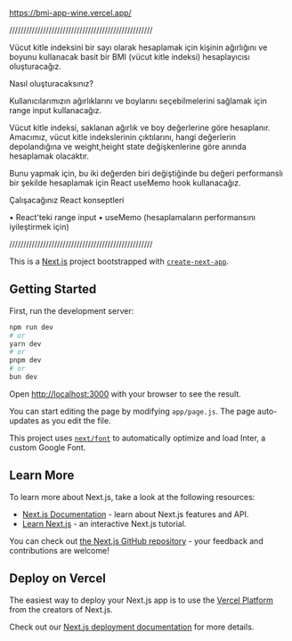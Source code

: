 https://bmi-app-wine.vercel.app/

///////////////////////////////////////////////////

Vücut kitle indeksini bir sayı olarak hesaplamak için kişinin ağırlığını ve boyunu kullanacak basit bir BMI (vücut kitle indeksi) hesaplayıcısı oluşturacağız.

Nasıl oluşturacaksınız?

Kullanıcılarımızın ağırlıklarını ve boylarını seçebilmelerini sağlamak için range input kullanacağız.

Vücut kitle indeksi, saklanan ağırlık ve boy değerlerine göre hesaplanır. Amacımız, vücut kitle indekslerinin çıktılarını, hangi değerlerin depolandığına ve weight,height state değişkenlerine göre anında hesaplamak olacaktır.

Bunu yapmak için, bu iki değerden biri değiştiğinde bu değeri performanslı bir şekilde hesaplamak için React useMemo hook kullanacağız.

Çalışacağınız React konseptleri

• React'teki range input
• useMemo (hesaplamaların performansını iyileştirmek için)

///////////////////////////////////////////////////

This is a [Next.js](https://nextjs.org/) project bootstrapped with [`create-next-app`](https://github.com/vercel/next.js/tree/canary/packages/create-next-app).

## Getting Started

First, run the development server:

```bash
npm run dev
# or
yarn dev
# or
pnpm dev
# or
bun dev
```

Open [http://localhost:3000](http://localhost:3000) with your browser to see the result.

You can start editing the page by modifying `app/page.js`. The page auto-updates as you edit the file.

This project uses [`next/font`](https://nextjs.org/docs/basic-features/font-optimization) to automatically optimize and load Inter, a custom Google Font.

## Learn More

To learn more about Next.js, take a look at the following resources:

- [Next.js Documentation](https://nextjs.org/docs) - learn about Next.js features and API.
- [Learn Next.js](https://nextjs.org/learn) - an interactive Next.js tutorial.

You can check out [the Next.js GitHub repository](https://github.com/vercel/next.js/) - your feedback and contributions are welcome!

## Deploy on Vercel

The easiest way to deploy your Next.js app is to use the [Vercel Platform](https://vercel.com/new?utm_medium=default-template&filter=next.js&utm_source=create-next-app&utm_campaign=create-next-app-readme) from the creators of Next.js.

Check out our [Next.js deployment documentation](https://nextjs.org/docs/deployment) for more details.
